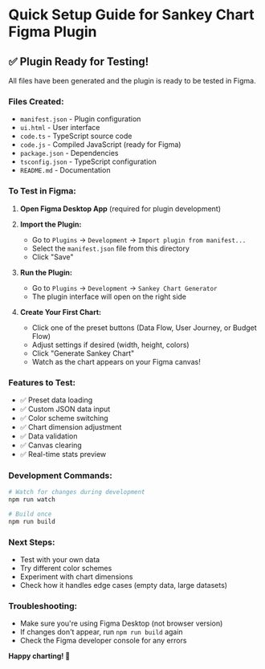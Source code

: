 # Quick Setup Guide for Sankey Chart Figma Plugin

## ✅ Plugin Ready for Testing!

All files have been generated and the plugin is ready to be tested in Figma.

### Files Created:
- `manifest.json` - Plugin configuration
- `ui.html` - User interface
- `code.ts` - TypeScript source code
- `code.js` - Compiled JavaScript (ready for Figma)
- `package.json` - Dependencies
- `tsconfig.json` - TypeScript configuration
- `README.md` - Documentation

### To Test in Figma:

1. **Open Figma Desktop App** (required for plugin development)

2. **Import the Plugin:**
   - Go to `Plugins` → `Development` → `Import plugin from manifest...`
   - Select the `manifest.json` file from this directory
   - Click "Save"

3. **Run the Plugin:**
   - Go to `Plugins` → `Development` → `Sankey Chart Generator`
   - The plugin interface will open on the right side

4. **Create Your First Chart:**
   - Click one of the preset buttons (Data Flow, User Journey, or Budget Flow)
   - Adjust settings if desired (width, height, colors)
   - Click "Generate Sankey Chart"
   - Watch as the chart appears on your Figma canvas!

### Features to Test:
- ✅ Preset data loading
- ✅ Custom JSON data input
- ✅ Color scheme switching
- ✅ Chart dimension adjustment
- ✅ Data validation
- ✅ Canvas clearing
- ✅ Real-time stats preview

### Development Commands:
```bash
# Watch for changes during development
npm run watch

# Build once
npm run build
```

### Next Steps:
- Test with your own data
- Try different color schemes
- Experiment with chart dimensions
- Check how it handles edge cases (empty data, large datasets)

### Troubleshooting:
- Make sure you're using Figma Desktop (not browser version)
- If changes don't appear, run `npm run build` again
- Check the Figma developer console for any errors

**Happy charting! 🎉** 